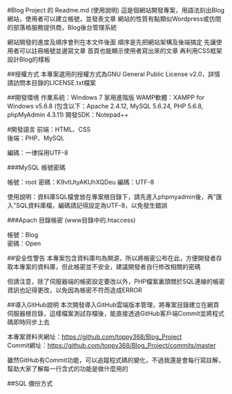 #Blog Project 的 Readme.md (使用說明)
這是個網站開發專案，用語法刻出Blog網站，使用者可以建立帳號，並發表文章
網站的性質有點類似Wordpress或仿間的部落格服務提供商，Blog後台管理系統

網站開發的進度及順序會列在本文件後面
順序是先把網站架構及後端搞定
先讓使用者可以註冊帳號並邊寫文章
首頁也能顯示使用者寫出來的文章
再利用CSS框架設計Blog的樣板

##授權方式
本專案選用的授權方式為GNU General Public License v2.0，詳情請訪問本目錄的LICENSE.txt檔案

##開發環境
作業系統：Windows 7 家用進階版
WAMP軟體：XAMPP for Windows v5.6.8 
(包含以下：Apache 2.4.12, MySQL 5.6.24, PHP 5.6.8, phpMyAdmin 4.3.11)
開發SDK：Notepad++

#開發語言
前端：HTML、CSS  
後端：PHP、MySQL

編碼：一律採用UTF-8


###MySQL 帳號密碼

帳號：root 
密碼：K9vtUtyAKUhXQDeu
編碼：UTF-8

使用說明：資料庫SQL檔會放在專案根目錄下，請先進入phpmyadmin後，再"匯入"SQL資料庫檔，編碼請記得設定為UTF-8，以免發生錯誤

###Apach 目錄帳密 (www目錄中的.htaccess)

帳號：Blog  
密碼：Open

##安全性警告
本專案包含資料庫均為開源，所以將帳密公布在此，方便開發者存取本專案的資料庫，但此帳密並不安全，建議開發者自行修改相關的密碼  

但請注意，除了伺服器端的帳密設定要改以外，PHP檔案裏頭關於SQL連線的帳密資訊也記得更改，以免因為帳密不符而造成ERROR


##導入GitHub說明 
本次開發導入GitHub雲端版本管理，將專案目錄建立在網頁伺服器根目錄，這樣檔案測試存檔後，能直接透過GitHub客戶端Commit並將程式碼即時同步上去

本專案資料夾網址：https://github.com/toppy368/Blog_Project  
Commit網址：https://github.com/toppy368/Blog_Project/commits/master

雖然GitHub有Commit功能，可以追蹤程式碼的變化，不過我還是會每行寫註解，幫助大家了解每一行含式的功能是做什麼用的

##SQL 備份方式


